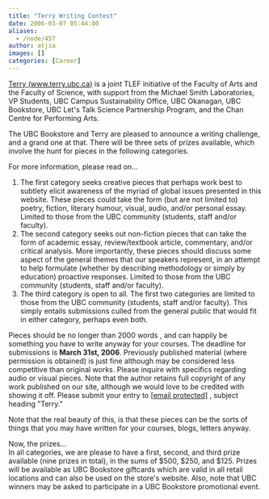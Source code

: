 ```yaml
---
title: "Terry Writing Contest"
date: 2006-03-07 05:44:00
aliases:
  - /node/457
author: atjia
images: []
categories: [Career]
---
```


[Terry (www.terry.ubc.ca)](http://www.terry.ubc.ca/) is a joint TLEF initiative of the Faculty of Arts and the Faculty of Science, with support from the Michael Smith Laboratories, VP Students, UBC Campus Sustainability Office, UBC Okanagan, UBC Bookstore, UBC Let's Talk Science Partnership Program, and the Chan Centre for Performing Arts.

The UBC Bookstore and Terry are pleased to announce a writing challenge, and a grand one at that. There will be three sets of prizes available, which involve the hunt for pieces in the following categories.

For more information, please read on...

1.  The first category seeks creative pieces that perhaps work best to subtlety elicit awareness of the myriad of global issues presented in this website. These pieces could take the form (but are not limited to) poetry, fiction, literary humour, visual, audio, and/or personal essay. Limited to those from the UBC community (students, staff and/or faculty).
2.  The second category seeks out non-fiction pieces that can take the form of academic essay, review/textbook article, commentary, and/or critical analysis. More importantly, these pieces should discuss some aspect of the general themes that our speakers represent, in an attempt to help formulate (whether by describing methodology or simply by education) proactive responses. Limited to those from the UBC community (students, staff and/or faculty).
3.  The third category is open to all. The first two categories are limited to those from the UBC community (students, staff and/or faculty). This simply entails submissions culled from the general public that would fit in either category, perhaps even both.

Pieces should be no longer than 2000 words , and can happily be something you have to write anyway for your courses. The deadline for submissions is **March 31st, 2006**. Previously published material (where permission is obtained) is just fine although may be considered less competitive than original works. Please inquire with specifics regarding audio or visual pieces. Note that the author retains full copyright of any work published on our site, although we would love to be credited with showing it off. Please submit your entry to [\[email protected\]](/cdn-cgi/l/email-protection) , subject heading "Terry."

Note that the real beauty of this, is that these pieces can be the sorts of things that you may have written for your courses, blogs, letters anyway.

Now, the prizes... \
In all categories, we are please to have a first, second, and third prize available (nine prizes in total), in the sums of $500, $250, and $125. Prizes will be available as UBC Bookstore giftcards which are valid in all retail locations and can also be used on the store's website. Also, note that UBC winners may be asked to participate in a UBC Bookstore promotional event.
